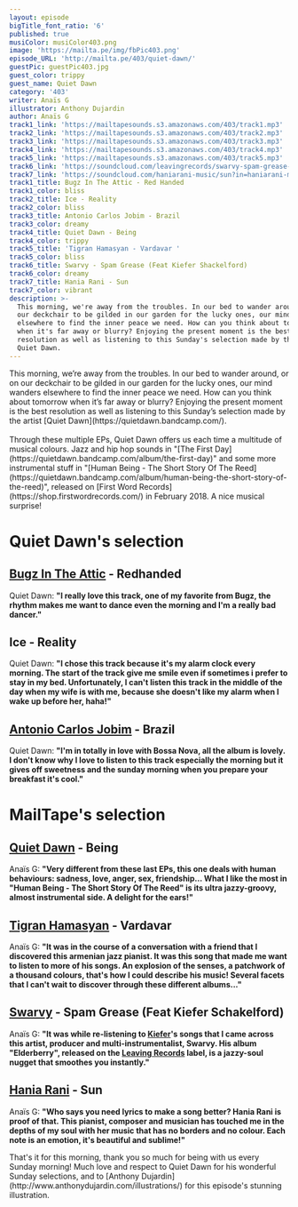```yaml
---
layout: episode
bigTitle_font_ratio: '6'
published: true
musiColor: musiColor403.png
image: 'https://mailta.pe/img/fbPic403.png'
episode_URL: 'http://mailta.pe/403/quiet-dawn/'
guestPic: guestPic403.jpg
guest_color: trippy
guest_name: Quiet Dawn
category: '403'
writer: Anaïs G
illustrator: Anthony Dujardin
author: Anaïs G
track1_link: 'https://mailtapesounds.s3.amazonaws.com/403/track1.mp3'
track2_link: 'https://mailtapesounds.s3.amazonaws.com/403/track2.mp3'
track3_link: 'https://mailtapesounds.s3.amazonaws.com/403/track3.mp3'
track4_link: 'https://mailtapesounds.s3.amazonaws.com/403/track4.mp3'
track5_link: 'https://mailtapesounds.s3.amazonaws.com/403/track5.mp3'
track6_link: 'https://soundcloud.com/leavingrecords/swarvy-spam-grease-feat-keifer-shackelford'
track7_link: 'https://soundcloud.com/haniarani-music/sun?in=haniarani-music/sets/esja-2'
track1_title: Bugz In The Attic - Red Handed
track1_color: bliss
track2_title: Ice - Reality
track2_color: bliss
track3_title: Antonio Carlos Jobim - Brazil
track3_color: dreamy
track4_title: Quiet Dawn - Being
track4_color: trippy
track5_title: 'Tigran Hamasyan - Vardavar '
track5_color: bliss
track6_title: Swarvy - Spam Grease (Feat Kiefer Shackelford)
track6_color: dreamy
track7_title: Hania Rani - Sun
track7_color: vibrant
description: >-
  This morning, we're away from the troubles. In our bed to wander around, or on
  our deckchair to be gilded in our garden for the lucky ones, our mind wanders
  elsewhere to find the inner peace we need. How can you think about tomorrow
  when it's far away or blurry? Enjoying the present moment is the best
  resolution as well as listening to this Sunday's selection made by the artist
  Quiet Dawn.
---
```

<p id="introduction"> This morning, we’re away from the troubles. In our bed to wander around, or on our deckchair to be gilded in our garden for the lucky ones, our mind wanders elsewhere to find the inner peace we need. How can you think about tomorrow when it’s far away or blurry? Enjoying the present moment is the best resolution as well as listening to this Sunday’s selection made by the artist [Quiet Dawn](https://quietdawn.bandcamp.com/). 
<br><br>
Through these multiple EPs, Quiet Dawn offers us each time a multitude of musical colours. Jazz and hip hop sounds in "[The First Day](https://quietdawn.bandcamp.com/album/the-first-day)" and some more instrumental stuff in "[Human Being - The Short Story Of The Reed](https://quietdawn.bandcamp.com/album/human-being-the-short-story-of-the-reed)", released on [First Word Records](https://shop.firstwordrecords.com/) in February 2018. A nice musical surprise! 
</p>



# Quiet Dawn's selection

## [Bugz In The Attic](https://en.wikipedia.org/wiki/Bugz_in_the_Attic) - Redhanded
Quiet Dawn: **"**I really love this track, one of my favorite from Bugz, the rhythm makes me want to dance even the morning and I'm a really bad dancer.**"**

## Ice - Reality
Quiet Dawn: **"**I chose this track because it's my alarm clock every morning. The start of the track give me smile even if sometimes i prefer to stay in my bed. Unfortunately, I can't listen this track in the middle of the day when my wife is with me, because she doesn't like my alarm when I wake up before her, haha!**"**

## [Antonio Carlos Jobim](https://fr.wikipedia.org/wiki/Antônio_Carlos_Jobim) - Brazil
Quiet Dawn: **"**I'm in totally in love with Bossa Nova, all the album is lovely. I don't know why I love to listen to this track especially the morning but it gives off sweetness and the sunday morning when you prepare your breakfast it's cool.**"**


# MailTape's selection

## [Quiet Dawn](https://www.facebook.com/QuietDawn) - Being
Anaïs G: **"**Very different from these last EPs, this one deals with human behaviours: sadness, love, anger, sex, friendship... What I like the most in "Human Being - The Short Story Of The Reed" is its ultra jazzy-groovy, almost instrumental side. A delight for the ears!**"**

## [Tigran Hamasyan](https://tigranhamasyan.bandcamp.com/) - Vardavar
Anaïs G: **"**It was in the course of a conversation with a friend that I discovered this armenian jazz pianist. It was this song that made me want to listen to more of his songs. An explosion of the senses, a patchwork of a thousand colours, that's how I could describe his music! Several facets that I can't wait to discover through these different albums...**"**

## [Swarvy](https://soundcloud.com/swarvy) - Spam Grease (Feat Kiefer Schakelford)
Anaïs G: **"**It was while re-listening to [Kiefer](https://soundcloud.com/kiefdaddy)'s songs that I came across this artist, producer and multi-instrumentalist, Swarvy. His album "Elderberry", released on the [Leaving Records](https://leavingrecords.com/) label, is a jazzy-soul nugget that smoothes you instantly.**"**

## [Hania Rani](https://soundcloud.com/haniarani-music) - Sun 
Anaïs G: **"**Who says you need lyrics to make a song better? Hania Rani is proof of that. This pianist, composer and musician has touched me in the depths of my soul with her music that has no borders and no colour. Each note is an emotion, it's beautiful and sublime!**"**


<p id="outroduction">That's it for this morning, thank you so much for being with us every Sunday morning! Much love and respect to Quiet Dawn for his wonderful Sunday selections, and to [Anthony Dujardin](http://www.anthonydujardin.com/illustrations/) for this episode's stunning illustration.</p>
